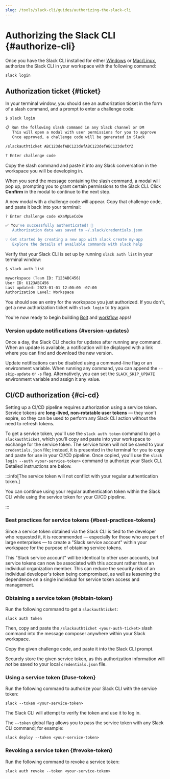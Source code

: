 ```yaml
---
slug: /tools/slack-cli/guides/authorizing-the-slack-cli
---
```


# Authorizing the Slack CLI {#authorize-cli}

Once you have the Slack CLI installed for either [Windows](/tools/slack-cli/guides/installing-the-slack-cli-for-windows) or [Mac/Linux](/tools/slack-cli/guides/installing-the-slack-cli-for-mac-and-linux), authorize the Slack CLI in your workspace with the following command:

```zsh
slack login
```

## Authorization ticket {#ticket}

In your terminal window, you should see an authorization ticket in the form of a
slash command, and a prompt to enter a challenge code:

```zsh
$ slack login

📋 Run the following slash command in any Slack channel or DM
   This will open a modal with user permissions for you to approve
   Once approved, a challenge code will be generated in Slack

/slackauthticket ABC123defABC123defABC123defABC123defXYZ

? Enter challenge code
```

Copy the slash command and paste it into any Slack conversation in the workspace you will be developing in.

When you send the message containing the slash command, a modal will pop up, prompting you to grant certain permissions to the Slack CLI. Click **Confirm** in the modal to continue to the next step.

A new modal with a challenge code will appear. Copy that challenge code, and paste it back into your terminal:

```zsh
? Enter challenge code eXaMpLeCoDe

✅ You've successfully authenticated! 🎉
   Authorization data was saved to ~/.slack/credentials.json

💡 Get started by creating a new app with slack create my-app
   Explore the details of available commands with slack help
```

Verify that your Slack CLI is set up by running `slack auth list` in your terminal
window:

```zsh
$ slack auth list

myworkspace (Team ID: T123ABC456)
User ID: U123ABC456
Last updated: 2023-01-01 12:00:00 -07:00
Authorization Level: Workspace
```

You should see an entry for the workspace you just authorized. If you don't, get a new authorization ticket with `slack login` to try
again.

You're now ready to begin building [Bolt](/tools/slack-cli/guides/using-slack-cli-with-bolt-frameworks) and [workflow](/tools/deno-slack-sdk/guides/getting-started) apps!

### Version update notifications {#version-updates}

Once a day, the Slack CLI checks for updates after running any command. When an update is available, a notification will be displayed with a link where you can find and download the new version.

Update notifications can be disabled using a command-line flag or an environment variable. When running any command, you can append the `--skip-update` or `-s` flag. Alternatively, you can set the `SLACK_SKIP_UPDATE` environment variable and assign it any value.

## CI/CD authorization {#ci-cd}

Setting up a CI/CD pipeline requires authorization using a service token. Service tokens are **long-lived, non-rotatable user tokens** &mdash; they won't expire, so they can be used to perform any Slack CLI action without the need to refresh tokens.

To get a service token, you'll use the `slack auth token` command to get a `slackauthticket`, which you'll copy and paste into your workspace to exchange for the service token. The service token will not be saved to your `credentials.json` file; instead, it is presented in the terminal for you to copy and paste for use in your CI/CD pipeline. Once copied, you'll use the `slack login --auth <your-service-token>` command to authorize your Slack CLI. Detailed instructions are below.

:::info[The service token will not conflict with your regular authentication token.] 

You can continue using your regular authentication token within the Slack CLI while using the service token for your CI/CD pipeline.

:::

### Best practices for service tokens {#best-practices-tokens}

Since a service token obtained via the Slack CLI is tied to the developer who requested it, it is recommended &mdash; especially for those who are part of large enterprises &mdash; to create a "Slack service account" within your workspace for the purpose of obtaining service tokens.

This "Slack service account" will be identical to other user accounts, but service tokens can now be associated with this account rather than an individual organization member. This can reduce the security risk of an individual developer's token being compromised, as well as lessening the dependence on a single individual for service token access and management.

### Obtaining a service token {#obtain-token}

Run the following command to get a `slackauthticket`:

```
slack auth token
```

Then, copy and paste the `/slackauthticket <your-auth-ticket>` slash command into the message composer anywhere within your Slack workspace.

Copy the given challenge code, and paste it into the Slack CLI prompt.

Securely store the given service token, as this authorization information will _not_ be saved to your local `credentials.json` file.

### Using a service token {#use-token}

Run the following command to authorize your Slack CLI with the service token:

```
slack --token <your-service-token>
```

The Slack CLI will attempt to verify the token and use it to log in.

The `--token` global flag allows you to pass the service token with any Slack CLI command; for example:

```
slack deploy --token <your-service-token>
```

### Revoking a service token {#revoke-token}

Run the following command to revoke a service token:

```
slack auth revoke --token <your-service-token>
```
